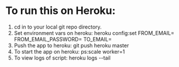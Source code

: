 # To run this on Heroku:

1. cd in to your local git repo directory.
2. Set environment vars on heroku:
    heroku config:set FROM_EMAIL=<value> FROM_EMAIL_PASSWORD=<value> TO_EMAIL=<value>
3. Push the app to heroku: git push heroku master
4. To start the app on heroku: ps:scale worker=1
5. To view logs of script: heroku logs --tail